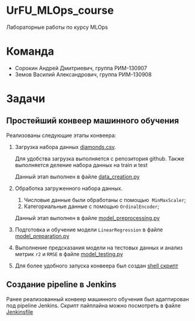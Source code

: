 # UrFU_MLOps_course
Лабораторные работы по курсу MLOps

# Команда
- Сорокин Андрей Дмитриевич, группа РИМ-130907
- Земов Василий Александрович, группа РИМ-130908

# Задачи
## Простейший конвеер машинного обучения
Реализованы следующие этапы конвеера:
1. Загрузка набора данных [diamonds.csv](https://www.kaggle.com/datasets/shivam2503/diamonds).
    
    Для удобства загрузка выполняется с репозитория github. Также выполняется деление набора данных на train и test 
    
    Данный этап выполнен в файле [data_creation.py](./data_creation.py)

2. Обработка загруженного набора данных. 
    1. Числовые данные были обработаны с помощью  `MinMaxScaler`;
    2. Категориальные данные с помощью `OrdinalEncoder`;

    Данный этап выполнен в файле [model_preprocessing.py](./model_preprocessing.py)

3.  Подготовка и обучение модели `LinearRegression` в файле [model_preparation.py](model_preparation.py)

4. Выполнение предсказания модели на тестовых данных и анализ метрик `r2` и `RMSE` в файле [model_testing.py](./model_testing.py)

5. Для более удобного запуска конвеера был создан [shell скрипт](./pipeline.sh) 

## Создание pipeline в Jenkins

Ранее реализованный конвеер машинного обучения был адаптирован под pipeline Jenkins. Скрипт пайплайна можно посмотреть в файле [Jenkinsfile](./Jenkinsfile)